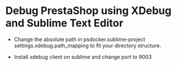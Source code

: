 # Debug PrestaShop using XDebug and Sublime Text Editor

- Change the absolute path in psdocker.sublime-project settings.xdebug.path_mapping to fit your directory structure.

- Install xdebug client on sublime and change port to 9003